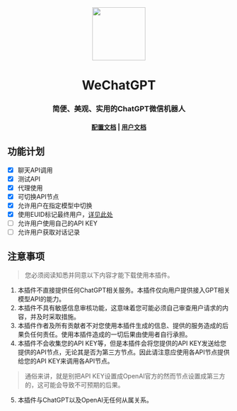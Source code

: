 
<div align="center"><image width="120em" src="WeChatGPT_logo_512x512.ico" /></div>
<h1 align="center">WeChatGPT</h1>
<h3 align="center">简便、美观、实用的ChatGPT微信机器人</h3>
<h4 align="center">
<a href=https://docs.nuozhen.top/wechatgpt>配置文档</a>
 | 
<a href=https://docs.nuozhen.top/wechatgpt/user-guide>用户文档</a>

## 功能计划
- [x] 聊天API调用
- [x] 测试API
- [x] 代理使用
- [x] 可切换API节点
- [x] 允许用户在指定模型中切换
- [x] 使用EUID标记最终用户，[详见此处](https://platform.openai.com/docs/guides/safety-best-practices/end-user-ids)
- [ ] 允许用户使用自己的API KEY
- [ ] 允许用户获取对话记录

## 注意事项

> 您必须阅读知悉并同意以下内容才能下载使用本插件。

1. 本插件不直接提供任何ChatGPT相关服务。本插件仅向用户提供接入GPT相关模型API的能力。
2. 本插件不具有敏感信息审核功能，这意味着您可能必须自己审查用户请求的内容，并及时采取措施。
4. 本插件作者及所有贡献者不对您使用本插件生成的信息、提供的服务造成的后果负任何责任。使用本插件造成的一切后果由使用者自行承担。
5. 本插件不会收集您的API KEY等，但是本插件会将您提供的API KEY发送给您提供的API节点，无论其是否为第三方节点。因此请注意应使用各API节点提供给您的API KEY来调用各API节点。
> 通俗来讲，就是别把API KEY设置成OpenAI官方的然而节点设置成第三方的，这可能会导致不可预期的后果。

5. 本插件与ChatGPT以及OpenAI无任何从属关系。
